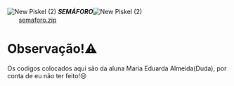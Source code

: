 ![New Piskel (2)](https://github.com/user-attachments/assets/7a5ddb43-86d4-4380-935a-fb50978c6e90) ***SEMÁFORO***![New Piskel (2)](https://github.com/user-attachments/assets/7a5ddb43-86d4-4380-935a-fb50978c6e90)      
ㅤㅤ[semaforo.zip](https://github.com/user-attachments/files/16202933/semaforo.zip)

# Observação!⚠️
Os codigos colocados aqui são da aluna Maria Eduarda Almeida(Duda), por conta de eu não ter feito!😢
